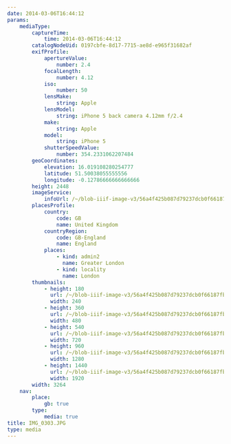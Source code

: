 ```yaml
---
date: 2014-03-06T16:44:12
params:
    mediaType:
        captureTime:
            time: 2014-03-06T16:44:12
        catalogNodeUid: 0197cbfe-8d17-7715-ae8d-e965f31682af
        exifProfile:
            apertureValue:
                number: 2.4
            focalLength:
                number: 4.12
            iso:
                number: 50
            lensMake:
                string: Apple
            lensModel:
                string: iPhone 5 back camera 4.12mm f/2.4
            make:
                string: Apple
            model:
                string: iPhone 5
            shutterSpeedValue:
                number: 354.2331062207484
        geoCoordinates:
            elevation: 16.019108280254777
            latitude: 51.50038055555556
            longitude: -0.12786666666666666
        height: 2448
        imageService:
            infoUrl: /~/blob-iiif-image-v3/56a4f425b087d79237dcb0f66187fb01f19337e982710329eee04a3db1693163/info.json
        placesProfile:
            country:
                code: GB
                name: United Kingdom
            countryRegion:
                code: GB-England
                name: England
            places:
                - kind: admin2
                  name: Greater London
                - kind: locality
                  name: London
        thumbnails:
            - height: 180
              url: /~/blob-iiif-image-v3/56a4f425b087d79237dcb0f66187fb01f19337e982710329eee04a3db1693163/full/240%2C180/0/default.jpg
              width: 240
            - height: 360
              url: /~/blob-iiif-image-v3/56a4f425b087d79237dcb0f66187fb01f19337e982710329eee04a3db1693163/full/480%2C360/0/default.jpg
              width: 480
            - height: 540
              url: /~/blob-iiif-image-v3/56a4f425b087d79237dcb0f66187fb01f19337e982710329eee04a3db1693163/full/720%2C540/0/default.jpg
              width: 720
            - height: 960
              url: /~/blob-iiif-image-v3/56a4f425b087d79237dcb0f66187fb01f19337e982710329eee04a3db1693163/full/1280%2C960/0/default.jpg
              width: 1280
            - height: 1440
              url: /~/blob-iiif-image-v3/56a4f425b087d79237dcb0f66187fb01f19337e982710329eee04a3db1693163/full/1920%2C1440/0/default.jpg
              width: 1920
        width: 3264
    nav:
        place:
            gb: true
        type:
            media: true
title: IMG_0303.JPG
type: media
---
```

